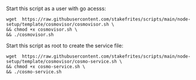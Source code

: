 Start this script as a user with go acesss:
```
wget  https://raw.githubusercontent.com/stakefrites/scripts/main/node-setup/template/cosmovisor/cosmovisor.sh \
&& chmod +x cosmovisor.sh \
&& ./cosmovisor.sh
```

Start this script as root to create the service file:
```
wget  https://raw.githubusercontent.com/stakefrites/scripts/main/node-setup/template/cosmovisor/cosmo-service.sh \
&& chmod +x cosmo-service.sh \
&& ./cosmo-service.sh
```